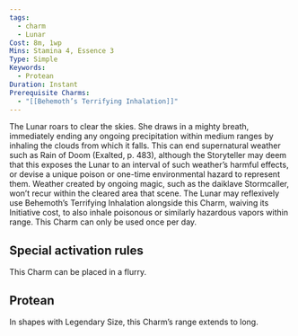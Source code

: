 ```yaml
---
tags:
  - charm
  - Lunar
Cost: 8m, 1wp
Mins: Stamina 4, Essence 3
Type: Simple
Keywords:
  - Protean
Duration: Instant
Prerequisite Charms:
  - "[[Behemoth’s Terrifying Inhalation]]"
---
```

The Lunar roars to clear the skies. She draws in a mighty breath, immediately ending any ongoing precipitation within medium ranges by inhaling the clouds from which it falls. This can end supernatural weather such as Rain of Doom (Exalted, p. 483), although the Storyteller may deem that this exposes the Lunar to an interval of such weather’s harmful effects, or devise a unique poison or one-time environmental hazard to represent them. Weather created by ongoing magic, such as the daiklave Stormcaller, won’t recur within the cleared area that scene. The Lunar may reflexively use Behemoth’s Terrifying Inhalation alongside this Charm, waiving its Initiative cost, to also inhale poisonous or similarly hazardous vapors within range. This Charm can only be used once per day. 

## Special activation rules

This Charm can be placed in a flurry. 
## Protean 

In shapes with Legendary Size, this Charm’s range extends to long.